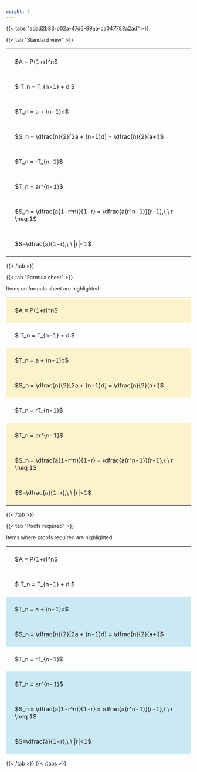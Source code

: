 ```yaml
---
weight: 7
---
```


{{< tabs "adad2b83-b02a-47d6-99aa-ca047783a2ad" >}}

{{< tab "Standard view" >}}

<style type="text/css">
#T_a83a6 th.col_heading {
  text-align: left;
  font-size: 1em;
}
#T_a83a6 td {
  text-align: left;
  font-size: 1em;
  padding: 1.5em;
}
</style>
<table id="T_a83a6">
  <thead>
  </thead>
  <tbody>
    <tr>
      <td id="T_a83a6_row0_col0" class="data row0 col0" >$A = P(1+r)^n$</td>
    </tr>
    <tr>
      <td id="T_a83a6_row1_col0" class="data row1 col0" >$ T_n = T_{n-1} + d $</td>
    </tr>
    <tr>
      <td id="T_a83a6_row2_col0" class="data row2 col0" >$T_n = a + (n-1)d$</td>
    </tr>
    <tr>
      <td id="T_a83a6_row3_col0" class="data row3 col0" >$S_n = \dfrac{n}{2}[2a + (n-1)d] = \dfrac{n}{2}(a+l)$</td>
    </tr>
    <tr>
      <td id="T_a83a6_row4_col0" class="data row4 col0" >$T_n = rT_{n-1}$</td>
    </tr>
    <tr>
      <td id="T_a83a6_row5_col0" class="data row5 col0" >$T_n = ar^{n-1}$</td>
    </tr>
    <tr>
      <td id="T_a83a6_row6_col0" class="data row6 col0" >$S_n = \dfrac{a(1-r^n)}{1-r} = \dfrac{a(r^n-1)}{r-1},\ \  r \neq 1$</td>
    </tr>
    <tr>
      <td id="T_a83a6_row7_col0" class="data row7 col0" >$S=\dfrac{a}{1-r},\ \ |r|<1$</td>
    </tr>
  </tbody>
</table>
{{< /tab >}}

{{< tab "Formula sheet" >}}

Items on formula sheet are highlighted 
<br>
<style type="text/css">
#T_2424a th.col_heading {
  text-align: left;
  font-size: 1em;
}
#T_2424a td {
  text-align: left;
  font-size: 1em;
  padding: 1.5em;
}
#T_2424a_row0_col0, #T_2424a_row2_col0, #T_2424a_row3_col0, #T_2424a_row5_col0, #T_2424a_row6_col0, #T_2424a_row7_col0 {
  background-color: rgba(255,194,10, 0.2);
}
#T_2424a_row1_col0, #T_2424a_row4_col0 {
  background-color: rgba(0,0,0,0);
}
</style>
<table id="T_2424a">
  <thead>
  </thead>
  <tbody>
    <tr>
      <td id="T_2424a_row0_col0" class="data row0 col0" >$A = P(1+r)^n$</td>
    </tr>
    <tr>
      <td id="T_2424a_row1_col0" class="data row1 col0" >$ T_n = T_{n-1} + d $</td>
    </tr>
    <tr>
      <td id="T_2424a_row2_col0" class="data row2 col0" >$T_n = a + (n-1)d$</td>
    </tr>
    <tr>
      <td id="T_2424a_row3_col0" class="data row3 col0" >$S_n = \dfrac{n}{2}[2a + (n-1)d] = \dfrac{n}{2}(a+l)$</td>
    </tr>
    <tr>
      <td id="T_2424a_row4_col0" class="data row4 col0" >$T_n = rT_{n-1}$</td>
    </tr>
    <tr>
      <td id="T_2424a_row5_col0" class="data row5 col0" >$T_n = ar^{n-1}$</td>
    </tr>
    <tr>
      <td id="T_2424a_row6_col0" class="data row6 col0" >$S_n = \dfrac{a(1-r^n)}{1-r} = \dfrac{a(r^n-1)}{r-1},\ \  r \neq 1$</td>
    </tr>
    <tr>
      <td id="T_2424a_row7_col0" class="data row7 col0" >$S=\dfrac{a}{1-r},\ \ |r|<1$</td>
    </tr>
  </tbody>
</table>
{{< /tab >}}

{{< tab "Poofs required" >}}

Items where proofs required are highlighted 
<br>
<style type="text/css">
#T_2625e th.col_heading {
  text-align: left;
  font-size: 1em;
}
#T_2625e td {
  text-align: left;
  font-size: 1em;
  padding: 1.5em;
}
#T_2625e_row0_col0, #T_2625e_row1_col0, #T_2625e_row4_col0 {
  background-color: rgba(0,0,0,0);
}
#T_2625e_row2_col0, #T_2625e_row3_col0, #T_2625e_row5_col0, #T_2625e_row6_col0, #T_2625e_row7_col0 {
  background-color: rgba(0,150,200, 0.2);
}
</style>
<table id="T_2625e">
  <thead>
  </thead>
  <tbody>
    <tr>
      <td id="T_2625e_row0_col0" class="data row0 col0" >$A = P(1+r)^n$</td>
    </tr>
    <tr>
      <td id="T_2625e_row1_col0" class="data row1 col0" >$ T_n = T_{n-1} + d $</td>
    </tr>
    <tr>
      <td id="T_2625e_row2_col0" class="data row2 col0" >$T_n = a + (n-1)d$</td>
    </tr>
    <tr>
      <td id="T_2625e_row3_col0" class="data row3 col0" >$S_n = \dfrac{n}{2}[2a + (n-1)d] = \dfrac{n}{2}(a+l)$</td>
    </tr>
    <tr>
      <td id="T_2625e_row4_col0" class="data row4 col0" >$T_n = rT_{n-1}$</td>
    </tr>
    <tr>
      <td id="T_2625e_row5_col0" class="data row5 col0" >$T_n = ar^{n-1}$</td>
    </tr>
    <tr>
      <td id="T_2625e_row6_col0" class="data row6 col0" >$S_n = \dfrac{a(1-r^n)}{1-r} = \dfrac{a(r^n-1)}{r-1},\ \  r \neq 1$</td>
    </tr>
    <tr>
      <td id="T_2625e_row7_col0" class="data row7 col0" >$S=\dfrac{a}{1-r},\ \ |r|<1$</td>
    </tr>
  </tbody>
</table>
{{< /tab >}}
{{< /tabs >}}